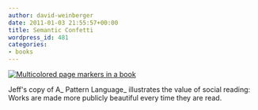 ```yaml
---
author: david-weinberger
date: 2011-01-03 21:55:57+00:00
title: Semantic Confetti
wordpress_id: 481
categories:
- books
---
```


[![Multicolored page markers in a book](http://lh3.ggpht.com/_4epi2Wstq2s/TSI6Cx5dHfI/AAAAAAAAUrA/2X_w0rJwkdM/s512/semanticconfetti.jpg)](http://lh3.ggpht.com/_4epi2Wstq2s/TSI6Cx5dHfI/AAAAAAAAUrA/2X_w0rJwkdM/s512/semanticconfetti.jpg)

Jeff's copy of A_ Pattern Language_ illustrates the value of social reading: Works are made more publicly beautiful every time they are read.

